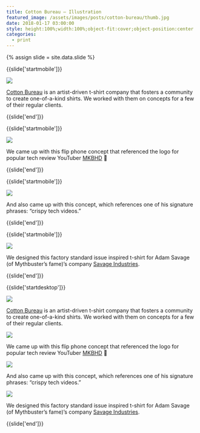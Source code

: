 ```yaml
---
title: Cotton Bureau — Illustration
featured_image: /assets/images/posts/cotton-bureau/thumb.jpg
date: 2018-01-17 03:00:00
style: height:100%;width:100%;object-fit:cover;object-position:center
categories:
  - print
---
```


{% assign slide = site.data.slide %}

{{slide['startmobile']}}

<div>
  <img
    class='full-height' 
    src='{{ site.url }}/assets/images/posts/cotton-bureau/cottonbureau-mobile-1.png'
  />
</div>

<p class="bg"><a href="https://cottonbureau.com/">Cotton Bureau</a> is an artist-driven t-shirt company that fosters a community to create one-of-a-kind shirts. We worked with them on concepts for a few of their regular clients.</p>

{{slide['end']}}

{{slide['startmobile']}}

<div>
  <img
    class='full-height' 
    src='{{ site.url }}/assets/images/posts/cotton-bureau/cottonbureau-mobile-2.png'
  />
</div>

<p class="bg">We came up with this flip phone concept that referenced the logo for popular tech review YouTuber <a href="https://www.youtube.com/channel/UCBJycsmduvYEL83R_U4JriQ">MKBHD</a> 🙌</p>

{{slide['end']}}

{{slide['startmobile']}}

<div>
  <img
    class='full-height' 
    src='{{ site.url }}/assets/images/posts/cotton-bureau/cottonbureau-mobile-3.png'
  />
</div>

<p class="bg">And also came up with this concept, which references one of his signature phrases: “crispy tech videos.”</p>

{{slide['end']}}

{{slide['startmobile']}}

<div>
  <img
    class='full-height' 
    src='{{ site.url }}/assets/images/posts/cotton-bureau/cottonbureau-mobile-4.png'
  />
</div>

<p class="bg">We designed this factory standard issue inspired t-shirt for Adam Savage (of Mythbuster’s fame)’s company <a href="https://adamsavage.com/">Savage Industries</a>.</p>

{{slide['end']}}

{{slide['startdesktop']}}

<div>
  <img
    class='full-width' 
    src='{{ site.url }}/assets/images/posts/cotton-bureau/cottonbureau-1.jpg'
  />
</div>

<p class="bg"><a href="https://cottonbureau.com/">Cotton Bureau</a> is an artist-driven t-shirt company that fosters a community to create one-of-a-kind shirts. We worked with them on concepts for a few of their regular clients.</p>

<div>
  <img
    src='{{ site.url }}/assets/images/posts/cotton-bureau/cb1.png'
  />
</div>

<p class="bg">We came up with this flip phone concept that referenced the logo for popular tech review YouTuber <a href="https://www.youtube.com/channel/UCBJycsmduvYEL83R_U4JriQ">MKBHD</a> 🙌</p>

<div>
  <img
    src='{{ site.url }}/assets/images/posts/cotton-bureau/cb2.png'
  />
</div>

<p class="bg">And also came up with this concept, which references one of his signature phrases: “crispy tech videos.”</p>

<div>
  <img
    src='{{ site.url }}/assets/images/posts/cotton-bureau/cb3.png'
  />
</div>

<p class="bg">We designed this factory standard issue inspired t-shirt for Adam Savage (of Mythbuster’s fame)’s company <a href="https://adamsavage.com/">Savage Industries</a>.</p>

{{slide['end']}}
